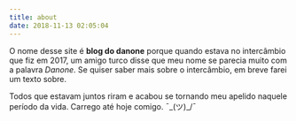 ```yaml
---
title: about
date: 2018-11-13 02:05:04
---
```


O nome desse site é **blog do danone** porque quando estava no intercâmbio que fiz em 2017, um amigo turco disse que meu nome se parecia muito com a palavra *Danone*. Se quiser saber mais sobre o intercâmbio, em breve farei um texto sobre. 

Todos que estavam juntos riram e acabou se tornando meu apelido naquele período da vida. Carrego até hoje comigo. ¯\_(ツ)_/¯